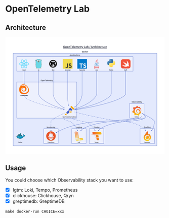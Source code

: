 # OpenTelemetry Lab

## Architecture

![Architecture](doc/diagram.png)

## Usage

You could choose which Observability stack you want to use:

- [x] lgtm: Loki, Tempo, Prometheus
- [x] clickhouse: Clickhouse, Qryn
- [x] greptimedb: GreptimeDB

```shell
make docker-run CHOICE=xxx
```
